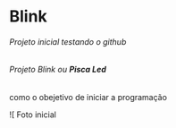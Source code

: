 # Blink
######  Projeto inicial testando o github 
######  Projeto Blink ou **Pisca Led** 
como o obejetivo de iniciar a  programação 

![ Foto  inicial

